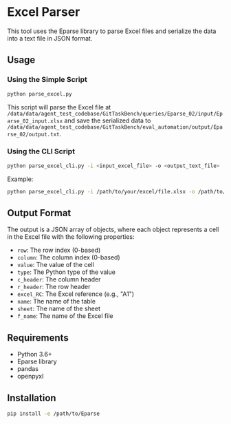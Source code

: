 # Excel Parser

This tool uses the Eparse library to parse Excel files and serialize the data into a text file in JSON format.

## Usage

### Using the Simple Script

```bash
python parse_excel.py
```

This script will parse the Excel file at `/data/data/agent_test_codebase/GitTaskBench/queries/Eparse_02/input/Eparse_02_input.xlsx` and save the serialized data to `/data/data/agent_test_codebase/GitTaskBench/eval_automation/output/Eparse_02/output.txt`.

### Using the CLI Script

```bash
python parse_excel_cli.py -i <input_excel_file> -o <output_text_file>
```

Example:
```bash
python parse_excel_cli.py -i /path/to/your/excel/file.xlsx -o /path/to/your/output/file.txt
```

## Output Format

The output is a JSON array of objects, where each object represents a cell in the Excel file with the following properties:

- `row`: The row index (0-based)
- `column`: The column index (0-based)
- `value`: The value of the cell
- `type`: The Python type of the value
- `c_header`: The column header
- `r_header`: The row header
- `excel_RC`: The Excel reference (e.g., "A1")
- `name`: The name of the table
- `sheet`: The name of the sheet
- `f_name`: The name of the Excel file

## Requirements

- Python 3.6+
- Eparse library
- pandas
- openpyxl

## Installation

```bash
pip install -e /path/to/Eparse
```